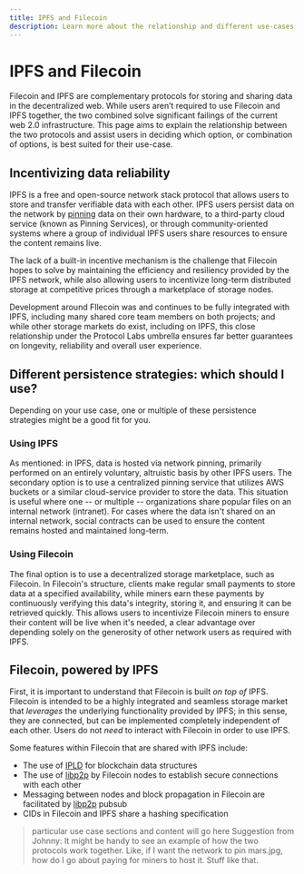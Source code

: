 ```yaml
---
title: IPFS and Filecoin
description: Learn more about the relationship and different use-cases between IPFS and Filecoin.
---
```


# IPFS and Filecoin

Filecoin and IPFS are complementary protocols for storing and sharing data in the decentralized web. While users aren’t required to use Filecoin and IPFS together, the two combined solve significant failings of the current web 2.0 infrastructure. This page aims to explain the relationship between the two protocols and assist users in deciding which option, or combination of options, is best suited for their use-case.

## Incentivizing data reliability

IPFS is a free and open-source network stack protocol that allows users to store and transfer verifiable data with each other. IPFS users persist data on the network by  [pinning](https://docs-beta.ipfs.io/concepts/persistence/#pinning-in-context) data on their own hardware, to a third-party cloud service (known as Pinning Services), or through community-oriented systems where a group of individual IPFS users share resources to ensure the content remains live.

The lack of a built-in incentive mechanism is the challenge that Filecoin hopes to solve by maintaining the efficiency and resiliency provided by the IPFS network, while also allowing users to incentivize long-term distributed storage at competitive prices through a marketplace of storage nodes. 

Development around FIlecoin was and continues to be fully integrated with IPFS, including many shared core team members on both projects; and while other storage markets do exist, including on IPFS, this close relationship under the Protocol Labs umbrella ensures far better guarantees on longevity, reliability and overall user experience.

## Different persistence strategies: which should I use?

Depending on your use case, one or multiple of these persistence strategies might be a good fit for you.

### Using IPFS

As mentioned: in IPFS, data is hosted via network pinning, primarily performed on an entirely voluntary, altruistic basis by other IPFS users. The secondary option is to use a centralized pinning service that utilizes AWS buckets or a similar cloud-service provider to store the data.  This situation is useful where one -- or multiple -- organizations share popular files on an internal network (intranet). For cases where the data isn't shared on an internal network, social contracts can be used to ensure the content remains hosted and maintained long-term.

### Using Filecoin

The final option is to use a decentralized storage marketplace, such as Filecoin. In Filecoin's structure, clients make regular small payments to store data at a specified availability, while miners earn these payments by continuously verifying this data's integrity, storing it, and ensuring it can be retrieved quickly. This allows users to incentivize Filecoin miners to ensure their content will be live when it's needed, a clear advantage over depending solely on the generosity of other network users as required with IPFS.

## Filecoin, powered by IPFS

First, it is important to understand that Filecoin is built _on top of_  IPFS. Filecoin is intended to be a highly integrated and seamless storage market that _leverages_ the underlying functionality provided by IPFS; in this sense, they are connected, but can be implemented completely independent of each other. Users do not _need_ to interact with Filecoin in order to use IPFS.

Some features within Filecoin that are shared with IPFS include:

* The use of [IPLD](https://ipld.io/) for blockchain data structures
* The use of [libp2p](https://libp2p.io/) by Filecoin nodes to establish secure connections with each other
* Messaging between nodes and block propagation in Filecoin are facilitated by [libp2p](https://libp2p.io/) pubsub
* CIDs in Filecoin and IPFS share a hashing specification

 > particular use case sections and content will go here
Suggestion from Johnny:
It might be handy to see an example of how the two protocols work together. Like, if I want the network to pin mars.jpg, how do I go about paying for miners to host it. Stuff like that.
